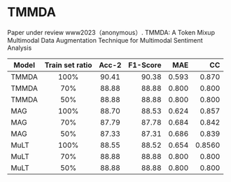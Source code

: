 # TMMDA
Paper under review www2023（anonymous）.
TMMDA: A Token Mixup Multimodal Data Augmentation Technique for Multimodal Sentiment Analysis

|Model| Train set ratio       | Acc-2         | F1-Score  | MAE  | CC |
| ------------- |:-------------:|:-------------:| -----:|-----:|-----:|
|TMMDA| 100%     | 90.41 | 90.38 | 0.593 | 0.870 |
|TMMDA| 70%      | 88.88      | 88.88 |0.800 |0.800 |
|TMMDA| 50%      | 88.88      | 88.88 |0.800 |0.800 |
|MAG  | 100%     | 88.70 | 88.53 | 0.624 |0.857 |
|MAG  | 70%      | 87.79      | 87.78 |0.684 |0.842 |
|MAG  | 50%      | 87.33      | 87.31 |0.686 |0.839 |
|MuLT | 100%     | 88.55 | 88.52 | 0.654 | 0.8560 |
|MuLT | 70%      | 88.88      | 88.88 |0.800 |0.800 |
|MuLT | 50%      | 88.88      | 88.88 |0.800 |0.800 |
